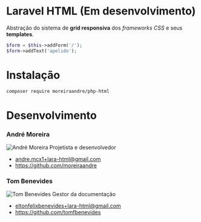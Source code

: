 # Laravel HTML (Em desenvolvimento)
Abstração do sistema de **grid responsiva** dos _frameworks CSS_ e seus **templates**.

```php
$form = $this->addForm('/');
$form->addText('apelido');
```

# Instalação
```bash
composer require moreiraandre/php-html
```

# Desenvolvimento
### André Moreira 
![André Moreira](https://avatars3.githubusercontent.com/u/11823149?s=100)  Projetista e desenvolvedor
  * andre.mcx1+lara-html@gmail.com
  * https://github.com/moreiraandre

### Tom Benevides
![Tom Benevides](https://avatars1.githubusercontent.com/u/18440704?s=100) Gestor da documentação  
  * eltonfelixbenevides+lara-html@gmail.com
  * https://github.com/tomfbenevides
